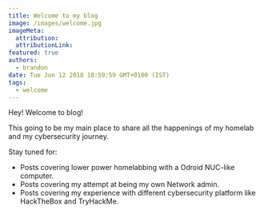 ```yaml
---
title: Welcome to my blog
image: /images/welcome.jpg
imageMeta:
  attribution:
  attributionLink:
featured: true
authors:
  - brandon
date: Tue Jun 12 2018 18:59:59 GMT+0100 (IST)
tags:
  - welcome
---
```


Hey! Welcome to blog!

This going to be my main place to share all the happenings of my homelab and my cybersecurity journey. 

Stay tuned for:
  - Posts covering lower power homelabbing with a Odroid NUC-like computer.
  - Posts covering my attempt at being my own Network admin.
  - Posts covering my experience with different cybersecurity platform like HackTheBox and TryHackMe.
